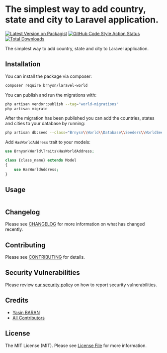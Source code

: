 # The simplest way to add country, state and city to Laravel application.

[![Latest Version on Packagist](https://img.shields.io/packagist/v/brnysn/laravel-world.svg?style=flat-square)](https://packagist.org/packages/brnysn/laravel-world)
[![GitHub Code Style Action Status](https://img.shields.io/github/workflow/status/brnysn/laravel-world/Fix%20PHP%20code%20style%20issues?label=code%20style)](https://github.com/brnysn/laravel-world/actions?query=workflow%3A"Fix+PHP+code+style+issues"+branch%3Amain)
[![Total Downloads](https://img.shields.io/packagist/dt/brnysn/laravel-world.svg?style=flat-square)](https://packagist.org/packages/brnysn/laravel-world)

The simplest way to add country, state and city to Laravel application.

## Installation

You can install the package via composer:

```bash
composer require brnysn/laravel-world
```

You can publish and run the migrations with:

```bash
php artisan vendor:publish --tag="world-migrations"
php artisan migrate
```


After the migration has been published you can add the countries, states and cities to your database by running:

```bash
php artisan db:seed --class="Brnysn\\World\\Database\\Seeders\\WorldSeeder"
```

Add `HasWorldAddress` trait to your models:

```php
use Brnysn\World\Traits\HasWorldAddress;

class {class_name} extends Model
{
    use HasWorldAddress;
}
```

## Usage

```php
```

## Changelog

Please see [CHANGELOG](CHANGELOG.md) for more information on what has changed recently.

## Contributing

Please see [CONTRIBUTING](CONTRIBUTING.md) for details.

## Security Vulnerabilities

Please review [our security policy](../../security/policy) on how to report security vulnerabilities.

## Credits

- [Yasin BARAN](https://github.com/brnysn)
- [All Contributors](../../contributors)

## License

The MIT License (MIT). Please see [License File](LICENSE.md) for more information.
